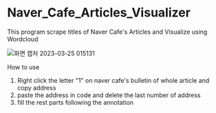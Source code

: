 # Naver_Cafe_Articles_Visualizer
This program scrape titles of Naver Cafe's Articles and Visualize using Wordcloud

![화면 캡처 2023-03-25 015131](https://user-images.githubusercontent.com/79557712/227590612-1c514681-272f-4aed-8b3e-e5149eef918b.png)

How to use
1. Right click the letter "1" on naver cafe's bulletin of whole article and copy address 
2. paste the address in code and delete the last number of address
3. fill the rest parts following the annotation
